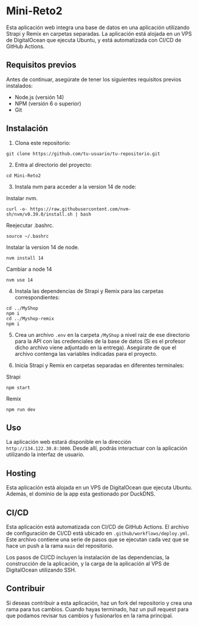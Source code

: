 # Mini-Reto2

Esta aplicación web integra una base de datos en una aplicación utilizando Strapi y Remix en carpetas separadas. La aplicación está alojada en un VPS de DigitalOcean que ejecuta Ubuntu, y está automatizada con CI/CD de GitHub Actions.

## Requisitos previos

Antes de continuar, asegúrate de tener los siguientes requisitos previos instalados:

- Node.js (versión 14)
- NPM (versión 6 o superior)
- Git

## Instalación

1. Clona este repositorio:

```
git clone https://github.com/tu-usuario/tu-repositorio.git
```

2. Entra al directorio del proyecto:

```
cd Mini-Reto2
```

3. Instala nvm para acceder a la version 14 de node:

Instalar nvm.
```
curl -o- https://raw.githubusercontent.com/nvm-sh/nvm/v0.39.0/install.sh | bash
```

Reejecutar .bashrc.
```
source ~/.bashrc
```

Instalar la version 14 de node.
```
nvm install 14 
```

Cambiar a node 14
```
nvm use 14
```

4. Instala las dependencias de Strapi y Remix para las carpetas correspondientes:

```
cd ../MyShop
npm i
cd ../Myshop-remix
npm i
```

5. Crea un archivo `.env` en la carpeta `/MyShop` a nivel raiz de ese directorio para la API con las credenciales de la base de datos (Si es el profesor dicho archivo viene adjuntado en la entrega). Asegúrate de que el archivo contenga las variables indicadas para el proyecto.

6. Inicia Strapi y Remix en carpetas separadas en diferentes terminales:

Strapi
```
npm start
```

Remix
```
npm run dev
```

## Uso

La aplicación web estará disponible en la dirección `http://134.122.30.8:3000`. Desde allí, podrás interactuar con la aplicación utilizando la interfaz de usuario.

## Hosting

Esta aplicación está alojada en un VPS de DigitalOcean que ejecuta Ubuntu. Además, el dominio de la app esta gestionado por DuckDNS.

## CI/CD

Esta aplicación está automatizada con CI/CD de GitHub Actions. El archivo de configuración de CI/CD está ubicado en `.github/workflows/deploy.yml`. Este archivo contiene una serie de pasos que se ejecutan cada vez que se hace un push a la rama `main` del repositorio.

Los pasos de CI/CD incluyen la instalación de las dependencias, la construcción de la aplicación, y la carga de la aplicación al VPS de DigitalOcean utilizando SSH.

## Contribuir

Si deseas contribuir a esta aplicación, haz un fork del repositorio y crea una rama para tus cambios. Cuando hayas terminado, haz un pull request para que podamos revisar tus cambios y fusionarlos en la rama principal.


